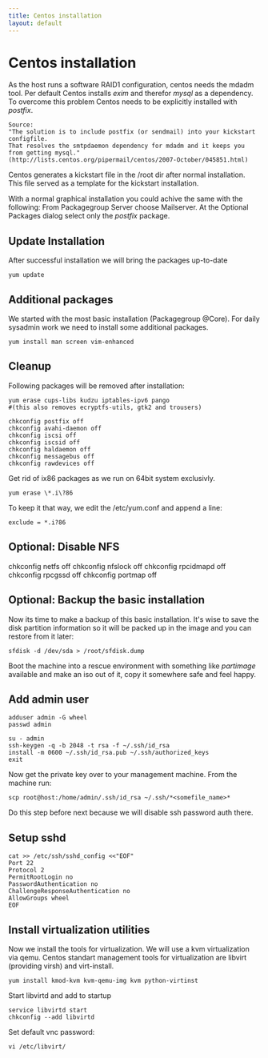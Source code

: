 ```yaml
---
title: Centos installation
layout: default
---
```


Centos installation
===================

As the host runs a software RAID1 configuration, centos needs the mdadm tool.
Per default Centos installs *exim* and therefor *mysql* as a dependency. To overcome this
problem Centos needs to be explicitly installed with *postfix*.

    Source:
    "The solution is to include postfix (or sendmail) into your kickstart configfile.
    That resolves the smtpdaemon dependency for mdadm and it keeps you from getting mysql."
    (http://lists.centos.org/pipermail/centos/2007-October/045851.html)

Centos generates a kickstart file in the /root dir after normal installation.
This file served as a template for the kickstart installation.

With a normal graphical installation you could achive the same with the following:
From Packagegroup Server choose Mailserver. At the Optional Packages dialog select
only the *postfix* package.


Update Installation
-------------------

After successful installation we will bring the packages up-to-date

    yum update


Additional packages
-------------------

We started with the most basic installation (Packagegroup @Core). For daily sysadmin
work we need to install some additional packages.

    yum install man screen vim-enhanced


Cleanup
-------

Following packages will be removed after installation:

    yum erase cups-libs kudzu iptables-ipv6 pango
    #(this also removes ecryptfs-utils, gtk2 and trousers)

    chkconfig postfix off
    chkconfig avahi-daemon off
    chkconfig iscsi off
    chkconfig iscsid off
    chkconfig haldaemon off
    chkconfig messagebus off
    chkconfig rawdevices off


Get rid of ix86 packages as we run on 64bit system exclusivly.

    yum erase \*.i\?86

To keep it that way, we edit the /etc/yum.conf and append a line:

    exclude = *.i?86


Optional: Disable NFS
---------------------

chkconfig netfs off
    chkconfig nfslock off
    chkconfig rpcidmapd off
    chkconfig rpcgssd off
    chkconfig portmap off




Optional: Backup the basic installation
-----------------------------------------

Now its time to make a backup of this basic installation. It's wise to save the
disk partition information so it will be packed up in the image and you can
restore from it later:

    sfdisk -d /dev/sda > /root/sfdisk.dump


Boot the machine into a rescue environment with something like *partimage*
available and make an iso out of it, copy it somewhere safe and feel happy.

Add admin user
----------------------------

    adduser admin -G wheel
    passwd admin

    su - admin
    ssh-keygen -q -b 2048 -t rsa -f ~/.ssh/id_rsa
    install -m 0600 ~/.ssh/id_rsa.pub ~/.ssh/authorized_keys
    exit

Now get the private key over to your management machine. From the machine run:

    scp root@host:/home/admin/.ssh/id_rsa ~/.ssh/*<somefile_name>*

Do this step before next because we will disable ssh password auth there.

Setup sshd
----------

    cat >> /etc/ssh/sshd_config <<"EOF"
    Port 22
    Protocol 2
    PermitRootLogin no
    PasswordAuthentication no
    ChallengeResponseAuthentication no
    AllowGroups wheel
    EOF



Install virtualization utilities
--------------------------------

Now we install the tools for virtualization. We will use a kvm virtualization via
qemu. Centos standart management tools for virtualization are libvirt (providing
virsh) and virt-install.

    yum install kmod-kvm kvm-qemu-img kvm python-virtinst


Start libvirtd and add to startup

    service libvirtd start
    chkconfig --add libvirtd

Set default vnc password:

    vi /etc/libvirt/